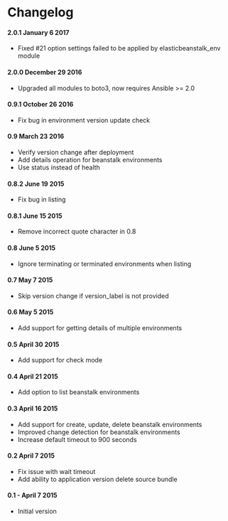 # Changelog

#### 2.0.1 January 6 2017
- Fixed #21 option settings failed to be applied by elasticbeanstalk_env module 

#### 2.0.0 December 29 2016
- Upgraded all modules to boto3, now requires Ansible >= 2.0

#### 0.9.1 October 26 2016
- Fix bug in environment version update check

#### 0.9 March 23 2016
- Verify version change after deployment
- Add details operation for beanstalk environments
- Use status instead of health

#### 0.8.2 June 19 2015
- Fix bug in listing

#### 0.8.1 June 15 2015
- Remove incorrect quote character in 0.8

#### 0.8 June 5 2015
- Ignore terminating or terminated environments when listing

#### 0.7 May 7 2015
- Skip version change if version_label is not provided

#### 0.6 May 5 2015
- Add support for getting details of multiple environments

#### 0.5 April 30 2015
- Add support for check mode

#### 0.4 April 21 2015
- Add option to list beanstalk environments

#### 0.3 April 16 2015
- Add support for create, update, delete beanstalk environments
- Improved change detection for beanstalk environments
- Increase default timeout to 900 seconds

#### 0.2 April 7 2015
- Fix issue with wait timeout
- Add ability to application version delete source bundle

#### 0.1 - April 7 2015
- Initial version
